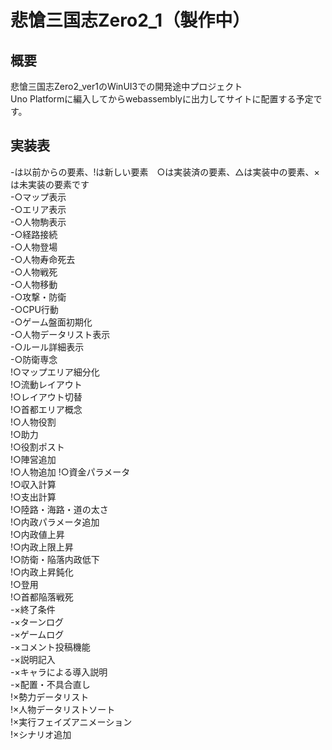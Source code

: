 # 悲愴三国志Zero2_1（製作中）
## 概要
悲愴三国志Zero2_ver1のWinUI3での開発途中プロジェクト  
Uno Platformに編入してからwebassemblyに出力してサイトに配置する予定です。  
## 実装表
-は以前からの要素、!は新しい要素　○は実装済の要素、△は実装中の要素、×は未実装の要素です  
-○マップ表示  
-○エリア表示  
-○人物駒表示  
-○経路接続  
-○人物登場  
-○人物寿命死去  
-○人物戦死  
-○人物移動  
-○攻撃・防衛  
-○CPU行動  
-○ゲーム盤面初期化  
-○人物データリスト表示  
-○ルール詳細表示  
-○防衛専念  
!○マップエリア細分化  
!○流動レイアウト  
!○レイアウト切替  
!○首都エリア概念  
!○人物役割  
!○助力  
!○役割ポスト  
!○陣営追加  
!○人物追加
!○資金パラメータ  
!○収入計算  
!○支出計算  
!○陸路・海路・道の太さ  
!○内政パラメータ追加  
!○内政値上昇  
!○内政上限上昇  
!○防衛・陥落内政低下  
!○内政上昇鈍化  
!○登用  
!○首都陥落戦死  
-×終了条件  
-×ターンログ  
-×ゲームログ  
-×コメント投稿機能  
-×説明記入  
-×キャラによる導入説明  
-×配置・不具合直し  
!×勢力データリスト  
!×人物データリストソート  
!×実行フェイズアニメーション  
!×シナリオ追加